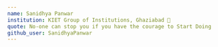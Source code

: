 ```yaml
---
name: Sanidhya Panwar 
institution: KIET Group of Institutions, Ghaziabad 🚩 
quote: No-one can stop you if you have the courage to Start Doing 
github_user: SanidhyaPanwar
---
```

